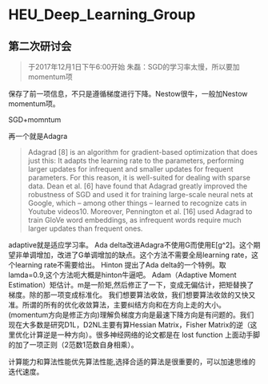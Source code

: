 # HEU_Deep_Learning_Group
## 第二次研讨会
> 于2017年12月1日下午6:00开始
>朱磊：SGD的学习率太慢，所以要加momentum项

保存了前一项信息，不只是遵循梯度进行下降。Nestow很牛，一般加Nestow momentum项。

SGD+momntum

再一个就是Adagra
>Adagrad [8] is an algorithm for gradient-based optimization that does just this: It adapts the learning rate to the parameters, performing larger updates for infrequent and smaller updates for frequent parameters. For this reason, it is well-suited for dealing with sparse data. Dean et al. [6] have found that Adagrad greatly improved the robustness of SGD and used it for training large-scale neural nets at Google, which – among other things – learned to recognize cats in Youtube videos10. Moreover, Pennington et al. [16] used Adagrad to train GloVe word embeddings, as infrequent words require much larger updates than frequent ones.

adaptive就是适应学习率。
Ada delta改进Adagra不使用G而使用E[g^2]。这个期望非单调增加，改进了G单调增加的缺点。这个方法不需要全局learning rate，这个learning rate不需要给出。
Hinton 提出了Ada delta的一个特例。取lamda=0.9,这个方法呃大概是hinton牛逼吧。
Adam（Adaptive Moment Estimation）矩估计。m是一阶矩,然后修正了一下，变成无偏估计，把矩替换了梯度。除的那一项变成标准化。
我们想要算法收敛，我们想要算法收敛的又快又准。所谓的所有的优化收敛算法，主要纠结方向和在方向上走的大小。(momentum方向是修正方向)理解负梯度方向是最速下降方向是有问题的。我们现在大多数是研究D1L，D2NL主要有算Hessian Matrix，Fisher Matrix的逆（这里优化计算逆是一种方向）。很多神经网络的论文都是在 lost function 上面动手脚的加了一项正则（2范数1范数自身相乘）。

计算能力和算法性能优先算法性能,选择合适的算法是很重要的，可以加速思维的迭代速度。
